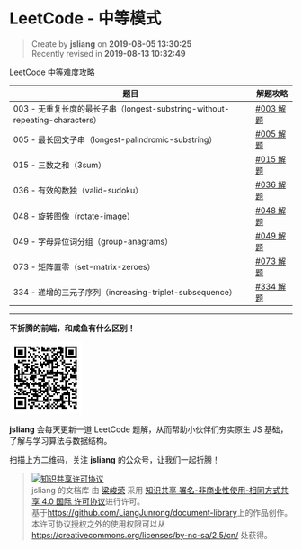 LeetCode - 中等模式
===

> Create by **jsliang** on **2019-08-05 13:30:25**  
> Recently revised in **2019-08-13 10:32:49**

LeetCode 中等难度攻略

| 题目 | 解题攻略 |
| --- | --- |
| 003 - 无重复长度的最长子串（longest-substring-without-repeating-characters） | [#003 解题](./003-无重复长度的最长子串（longest-substring-without-repeating-characters）.md) |
| 005 - 最长回文子串（longest-palindromic-substring） | [#005 解题](./005-最长回文子串（longest-palindromic-substring）.md) |
| 015 - 三数之和（3sum） | [#015 解题](./015-三数之和（3sum）.md) |
| 036 - 有效的数独（valid-sudoku） | [#036 解题](./036-有效的数独（valid-sudoku）.md) |
| 048 - 旋转图像（rotate-image） | [#048 解题](./048-旋转图像（rotate-image）.md) |
| 049 - 字母异位词分组（group-anagrams） | [#049 解题](./049-字母异位词分组（group-anagrams）.md) |
| 073 - 矩阵置零（set-matrix-zeroes） | [#073 解题](./073-矩阵置零（set-matrix-zeroes）.md) |
| 334 - 递增的三元子序列（increasing-triplet-subsequence） | [#334 解题](./334-递增的三元子序列（increasing-triplet-subsequence）.md) |

---

**不折腾的前端，和咸鱼有什么区别！**

![图](../../../public-repertory/img/z-small-wechat-public-address.jpg)

**jsliang** 会每天更新一道 LeetCode 题解，从而帮助小伙伴们夯实原生 JS 基础，了解与学习算法与数据结构。

扫描上方二维码，关注 **jsliang** 的公众号，让我们一起折腾！

> <a rel="license" href="http://creativecommons.org/licenses/by-nc-sa/4.0/"><img alt="知识共享许可协议" style="border-width:0" src="https://i.creativecommons.org/l/by-nc-sa/4.0/88x31.png" /></a><br /><span xmlns:dct="http://purl.org/dc/terms/" property="dct:title">jsliang 的文档库</span> 由 <a xmlns:cc="http://creativecommons.org/ns#" href="https://github.com/LiangJunrong/document-library" property="cc:attributionName" rel="cc:attributionURL">梁峻荣</a> 采用 <a rel="license" href="http://creativecommons.org/licenses/by-nc-sa/4.0/">知识共享 署名-非商业性使用-相同方式共享 4.0 国际 许可协议</a>进行许可。<br />基于<a xmlns:dct="http://purl.org/dc/terms/" href="https://github.com/LiangJunrong/document-library" rel="dct:source">https://github.com/LiangJunrong/document-library</a>上的作品创作。<br />本许可协议授权之外的使用权限可以从 <a xmlns:cc="http://creativecommons.org/ns#" href="https://creativecommons.org/licenses/by-nc-sa/2.5/cn/" rel="cc:morePermissions">https://creativecommons.org/licenses/by-nc-sa/2.5/cn/</a> 处获得。